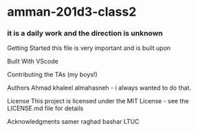 # amman-201d3-class2
### it is a daily work and the direction is unknown

Getting Started
this file is very important and is built upon

Built With
VScode

Contributing
the TAs (my boys!)

Authors
Ahmad khaleel almahasneh - i always wanted to do that.

License
This project is licensed under the MIT License - see the LICENSE.md file for details

Acknowledgments
samer 
raghad
bashar
LTUC
